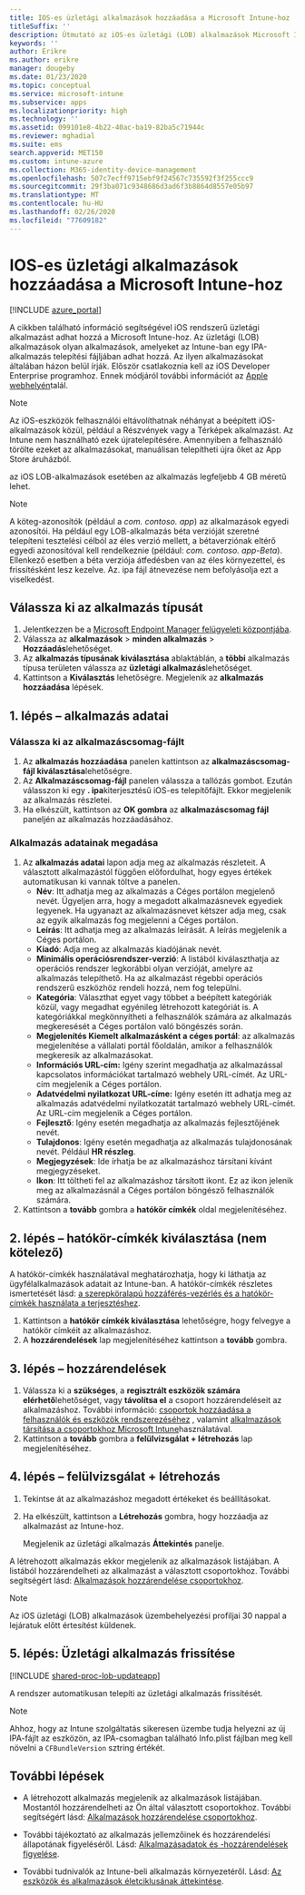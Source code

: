 ```yaml
---
title: IOS-es üzletági alkalmazások hozzáadása a Microsoft Intune-hoz
titleSuffix: ''
description: Útmutató az iOS-es üzletági (LOB) alkalmazások Microsoft Intunehoz való hozzáadásához.
keywords: ''
author: Erikre
ms.author: erikre
manager: dougeby
ms.date: 01/23/2020
ms.topic: conceptual
ms.service: microsoft-intune
ms.subservice: apps
ms.localizationpriority: high
ms.technology: ''
ms.assetid: 099101e8-4b22-40ac-ba19-82ba5c71944c
ms.reviewer: mghadial
ms.suite: ems
search.appverid: MET150
ms.custom: intune-azure
ms.collection: M365-identity-device-management
ms.openlocfilehash: 507c7ecff9715ebf9f24567c735592f3f255ccc9
ms.sourcegitcommit: 29f3ba071c9348686d3ad6f3b8864d8557e05b97
ms.translationtype: MT
ms.contentlocale: hu-HU
ms.lasthandoff: 02/26/2020
ms.locfileid: "77609182"
---
```

# <a name="add-an-ios-line-of-business-app-to-microsoft-intune"></a>IOS-es üzletági alkalmazások hozzáadása a Microsoft Intune-hoz

[!INCLUDE [azure_portal](../includes/azure_portal.md)]

A cikkben található információ segítségével iOS rendszerű üzletági alkalmazást adhat hozzá a Microsoft Intune-hoz. Az üzletági (LOB) alkalmazások olyan alkalmazások, amelyeket az Intune-ban egy IPA-alkalmazás telepítési fájljában adhat hozzá. Az ilyen alkalmazásokat általában házon belül írják. Először csatlakoznia kell az iOS Developer Enterprise programhoz. Ennek módjáról további információt az [Apple webhelyén](https://developer.apple.com/programs/ios/enterprise/)talál.

> [!NOTE]
> Az iOS-eszközök felhasználói eltávolíthatnak néhányat a beépített iOS-alkalmazások közül, például a Részvények vagy a Térképek alkalmazást. Az Intune nem használható ezek újratelepítésére. Amennyiben a felhasználó törölte ezeket az alkalmazásokat, manuálisan telepítheti újra őket az App Store áruházból.
>
> az iOS LOB-alkalmazások esetében az alkalmazás legfeljebb 4 GB méretű lehet.

> [!NOTE]
> A köteg-azonosítók (például a *com. contoso. app*) az alkalmazások egyedi azonosítói. Ha például egy LOB-alkalmazás béta verzióját szeretné telepíteni tesztelési célból az éles verzió mellett, a bétaverziónak eltérő egyedi azonosítóval kell rendelkeznie (például: *com. contoso. app-Beta*). Ellenkező esetben a béta verziója átfedésben van az éles környezettel, és frissítésként lesz kezelve. Az. ipa fájl átnevezése nem befolyásolja ezt a viselkedést.

## <a name="select-the-app-type"></a>Válassza ki az alkalmazás típusát

1. Jelentkezzen be a [Microsoft Endpoint Manager felügyeleti központjába](https://go.microsoft.com/fwlink/?linkid=2109431).
2. Válassza az **alkalmazások** > **minden alkalmazás** > **Hozzáadás**lehetőséget.
3. Az **alkalmazás típusának kiválasztása** ablaktáblán, a **többi** alkalmazás típusa területen válassza az **üzletági alkalmazás**lehetőséget.
4. Kattintson a **Kiválasztás** lehetőségre. Megjelenik az **alkalmazás hozzáadása** lépések.

## <a name="step-1---app-information"></a>1\. lépés – alkalmazás adatai

### <a name="select-the-app-package-file"></a>Válassza ki az alkalmazáscsomag-fájlt

1. Az **alkalmazás hozzáadása** panelen kattintson az **alkalmazáscsomag-fájl kiválasztása**lehetőségre. 
2. Az **Alkalmazáscsomag-fájl** panelen válassza a tallózás gombot. Ezután válasszon ki egy **. ipa**kiterjesztésű iOS-es telepítőfájlt.
   Ekkor megjelenik az alkalmazás részletei.
3. Ha elkészült, kattintson az **OK gombra** az **alkalmazáscsomag fájl** paneljén az alkalmazás hozzáadásához.

### <a name="set-app-information"></a>Alkalmazás adatainak megadása

1. Az **alkalmazás adatai** lapon adja meg az alkalmazás részleteit. A választott alkalmazástól függően előfordulhat, hogy egyes értékek automatikusan ki vannak töltve a panelen.
    - **Név**: Itt adhatja meg az alkalmazás a Céges portálon megjelenő nevét. Ügyeljen arra, hogy a megadott alkalmazásnevek egyediek legyenek. Ha ugyanazt az alkalmazásnevet kétszer adja meg, csak az egyik alkalmazás fog megjelenni a Céges portálon.
    - **Leírás**: Itt adhatja meg az alkalmazás leírását. A leírás megjelenik a Céges portálon.
    - **Kiadó**: Adja meg az alkalmazás kiadójának nevét.
    - **Minimális operációsrendszer-verzió**: A listából kiválaszthatja az operációs rendszer legkorábbi olyan verzióját, amelyre az alkalmazás telepíthető. Ha az alkalmazást régebbi operációs rendszerű eszközhöz rendeli hozzá, nem fog települni.
    - **Kategória**: Választhat egyet vagy többet a beépített kategóriák közül, vagy megadhat egyénileg létrehozott kategóriát is. A kategóriákkal megkönnyítheti a felhasználók számára az alkalmazás megkeresését a Céges portálon való böngészés során.
    - **Megjelenítés Kiemelt alkalmazásként a céges portál**: az alkalmazás megjelenítése a vállalati portál főoldalán, amikor a felhasználók megkeresik az alkalmazásokat.
    - **Információs URL-cím:** Igény szerint megadhatja az alkalmazással kapcsolatos információkat tartalmazó webhely URL-címét. Az URL-cím megjelenik a Céges portálon.
    - **Adatvédelmi nyilatkozat URL-címe:** Igény esetén itt adhatja meg az alkalmazás adatvédelmi nyilatkozatát tartalmazó webhely URL-címét. Az URL-cím megjelenik a Céges portálon.
    - **Fejlesztő**: Igény esetén megadhatja az alkalmazás fejlesztőjének nevét.
    - **Tulajdonos**: Igény esetén megadhatja az alkalmazás tulajdonosának nevét. Például **HR részleg**.
    - **Megjegyzések**: Ide írhatja be az alkalmazáshoz társítani kívánt megjegyzéseket.
    - **Ikon**: Itt töltheti fel az alkalmazáshoz társított ikont. Ez az ikon jelenik meg az alkalmazásnál a Céges portálon böngésző felhasználók számára.
2. Kattintson a **tovább** gombra a **hatókör címkék** oldal megjelenítéséhez.

## <a name="step-2---select-scope-tags-optional"></a>2\. lépés – hatókör-címkék kiválasztása (nem kötelező)
A hatókör-címkék használatával meghatározhatja, hogy ki láthatja az ügyfélalkalmazások adatait az Intune-ban. A hatókör-címkék részletes ismertetését lásd: [a szerepköralapú hozzáférés-vezérlés és a hatókör-címkék használata a terjesztéshez](../fundamentals/scope-tags.md).

1. Kattintson a **hatókör címkék kiválasztása** lehetőségre, hogy felvegye a hatókör címkéit az alkalmazáshoz. 
2. A **hozzárendelések** lap megjelenítéséhez kattintson a **tovább** gombra.

## <a name="step-3---assignments"></a>3\. lépés – hozzárendelések

1. Válassza ki a **szükséges**, a **regisztrált eszközök számára elérhető**lehetőséget, vagy **távolítsa el** a csoport hozzárendeléseit az alkalmazáshoz. További információ: [csoportok hozzáadása a felhasználók és eszközök rendszerezéséhez](~/fundamentals/groups-add.md) , valamint [alkalmazások társítása a csoportokhoz Microsoft Intune](apps-deploy.md)használatával.
2. Kattintson a **tovább** gombra a **felülvizsgálat + létrehozás** lap megjelenítéséhez. 

## <a name="step-4---review--create"></a>4\. lépés – felülvizsgálat + létrehozás

1. Tekintse át az alkalmazáshoz megadott értékeket és beállításokat.
2. Ha elkészült, kattintson a **Létrehozás** gombra, hogy hozzáadja az alkalmazást az Intune-hoz.

    Megjelenik az üzletági alkalmazás **Áttekintés** panelje.

A létrehozott alkalmazás ekkor megjelenik az alkalmazások listájában. A listából hozzárendelheti az alkalmazást a választott csoportokhoz. További segítségért lásd: [Alkalmazások hozzárendelése csoportokhoz](apps-deploy.md).

> [!NOTE]
> Az iOS üzletági (LOB) alkalmazások üzembehelyezési profiljai 30 nappal a lejáratuk előtt értesítést küldenek.

## <a name="step-5-update-a-line-of-business-app"></a>5\. lépés: Üzletági alkalmazás frissítése

[!INCLUDE [shared-proc-lob-updateapp](../includes/shared-proc-lob-updateapp.md)]

A rendszer automatikusan telepíti az üzletági alkalmazás frissítését.

> [!NOTE]
> Ahhoz, hogy az Intune szolgáltatás sikeresen üzembe tudja helyezni az új IPA-fájlt az eszközön, az IPA-csomagban található Info.plist fájlban meg kell növelni a `CFBundleVersion` sztring értékét.

## <a name="next-steps"></a>További lépések

- A létrehozott alkalmazás megjelenik az alkalmazások listájában. Mostantól hozzárendelheti az Ön által választott csoportokhoz. További segítségért lásd: [Alkalmazások hozzárendelése csoportokhoz](apps-deploy.md).

- További tájékoztató az alkalmazás jellemzőinek és hozzárendelési állapotának figyeléséről. Lásd: [Alkalmazásadatok és -hozzárendelések figyelése](apps-monitor.md).

- További tudnivalók az Intune-beli alkalmazás környezetéről. Lásd: [Az eszközök és alkalmazások életciklusának áttekintése](../fundamentals/device-lifecycle.md).
